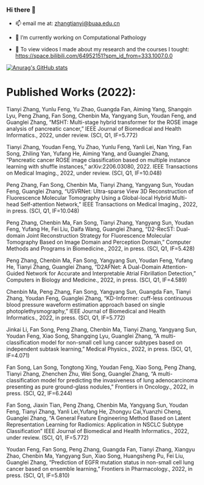 ### Hi there 👋

- 📫 email me at: zhangtianyi@buaa.edu.cn

- 🔭 I’m currently working on Computational Pathology

- 🌱 To view videos I made about my research and the courses I tought: https://space.bilibili.com/64952151?spm_id_from=333.1007.0.0

[![Anurag's GitHub stats](https://github-readme-stats.vercel.app/api?username=sagizty&count_private=true&show_icons=true&theme=radical)](https://github.com/anuraghazra/github-readme-stats)


# Published Works (2022):

Tianyi Zhang, Yunlu Feng, Yu Zhao, Guangda Fan, Aiming Yang, Shangqin Lyu, Peng Zhang, Fan Song, Chenbin Ma, Yangyang Sun, Youdan Feng, and Guanglei Zhang, “MSHT: Multi-stage hybrid transformer for the ROSE image analysis of pancreatic cancer,” IEEE Journal of Biomedical and Health Informatics., 2022, under review. (SCI, Q1, IF=5.772)

Tianyi Zhang, Youdan Feng, Yu Zhao, Yunlu Feng, Yanli Lei, Nan Ying, Fan Song, Zhiling Yan, Yufang He, Aiming Yang, and Guanglei Zhang, “Pancreatic cancer ROSE image classification based on multiple instance learning with shuffle instances,” arXiv:2206.03080, 2022. IEEE Transactions on Medical Imaging., 2022, under review. (SCI, Q1, IF=10.048)

Peng Zhang, Fan Song, Chenbin Ma, Tianyi Zhang, Yangyang Sun, Youdan Feng, Guanglei Zhang, “USVRNet: Ultra-sparse View 3D Reconstruction of Fluorescence Molecular Tomography Using a Global-local Hybrid Multi-head Self-attention Network,” IEEE Transactions on Medical Imaging., 2022, in press. (SCI, Q1, IF=10.048)

Peng Zhang, Chenbin Ma, Fan Song, Tianyi Zhang, Yangyang Sun, Youdan Feng, Yufang He, Fei Liu, Daifa Wang, Guanglei Zhang, “D2-RecST: Dual-domain Joint Reconstruction Strategy for Fluorescence Molecular Tomography Based on Image Domain and Perception Domain,” Computer Methods and Programs in Biomedicine., 2022, in press. (SCI, Q1, IF=5.428)

Peng Zhang, Chenbin Ma, Fan Song, Yangyang Sun, Youdan Feng, Yufang He, Tianyi Zhang, Guanglei Zhang, “D2AFNet: A Dual-Domain Attention-Guided Network for Accurate and Interpretable Atrial Fibrillation Detection,” Computers in Biology and Medicine., 2022, in press. (SCI, Q1, IF=4.589)

Chenbin Ma, Peng Zhang, Fan Song, Yangyang Sun, Guangda Fan, Tianyi Zhang, Youdan Feng, Guanglei Zhang, “KD-Informer: cuff-less continuous blood pressure waveform estimation approach based on single photoplethysmography,” IEEE Journal of Biomedical and Health Informatics., 2022, in press. (SCI, Q1, IF=5.772)

Jinkai Li, Fan Song, Peng Zhang, Chenbin Ma, Tianyi Zhang, Yangyang Sun, Youdan Feng, Xiao Song, Shangqing Lyu, Guanglei Zhang, “A multi-classification model for non-small cell lung cancer subtypes based on independent subtask learning,” Medical Physics., 2022, in press. (SCI, Q1, IF=4.071)

Fan Song, Lan Song, Tongtong Xing, Youdan Feng, Xiao Song, Peng Zhang, Tianyi Zhang, Zhenchen Zhu, Wei Song, Guanglei Zhang, “A multi-classification model for predicting the invasiveness of lung adenocarcinoma presenting as pure ground-glass nodules,” Frontiers in Oncology., 2022, in press. (SCI, Q2, IF=6.244)

Fan Song, Jiaxin Tian, Peng Zhang, Chenbin Ma, Yangyang Sun, Youdan Feng, Tianyi Zhang, Yanli Lei,Yufang He, Zhongyu Cai,Yuanzhi Cheng, Guanglei Zhang, “A General Feature Engineering Method Based on Latent Representation Learning for Radiomics: Application in NSCLC Subtype Classification”  IEEE Journal of Biomedical and Health Informatics., 2022, under review. (SCI, Q1, IF=5.772)

Youdan Feng, Fan Song, Peng Zhang, Guangda Fan, Tianyi Zhang, Xiangyu Zhao, Chenbin Ma, Yangyang Sun, Xiao Song, Huangsheng Pu, Fei Liu, Guanglei Zhang, “Prediction of EGFR mutation status in non-small cell lung cancer based on ensemble learning,” Frontiers in Pharmacology., 2022, in press. (SCI, Q1, IF=5.810)


<!--
**sagizty/sagizty** is a ✨ _special_ ✨ repository because its `README.md` (this file) appears on your GitHub profile.

Here are some ideas to get you started:

- 🔭 I’m currently working on ...
- 🌱 I’m currently learning ...
- 👯 I’m looking to collaborate on ...
- 🤔 I’m looking for help with ...
- 💬 Ask me about ...
- 📫 How to reach me: ...
- 😄 Pronouns: ...
- ⚡ Fun fact: ...
-->
